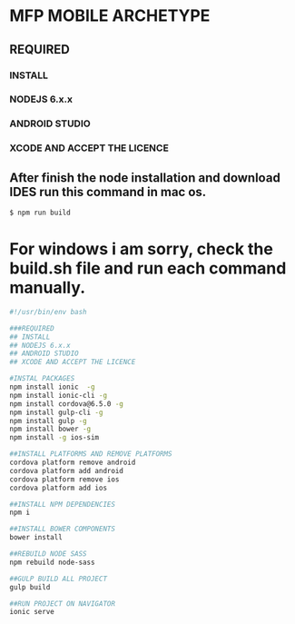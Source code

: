 # MFP MOBILE ARCHETYPE

## REQUIRED
### INSTALL
### NODEJS 6.x.x
### ANDROID STUDIO
### XCODE AND ACCEPT THE LICENCE 

## After finish the node installation and download IDES run this command in mac os.

```javascript
$ npm run build
```

# For windows i am sorry, check the build.sh file and run each command manually.

```bash
#!/usr/bin/env bash

###REQUIRED
## INSTALL
## NODEJS 6.x.x
## ANDROID STUDIO
## XCODE AND ACCEPT THE LICENCE

#INSTAL PACKAGES
npm install ionic  -g
npm install ionic-cli -g
npm install cordova@6.5.0 -g
npm install gulp-cli -g
npm install gulp -g
npm install bower -g
npm install -g ios-sim

##INSTALL PLATFORMS AND REMOVE PLATFORMS
cordova platform remove android
cordova platform add android
cordova platform remove ios
cordova platform add ios

##INSTALL NPM DEPENDENCIES
npm i

##INSTALL BOWER COMPONENTS
bower install

##REBUILD NODE SASS
npm rebuild node-sass

##GULP BUILD ALL PROJECT
gulp build

##RUN PROJECT ON NAVIGATOR
ionic serve
```
